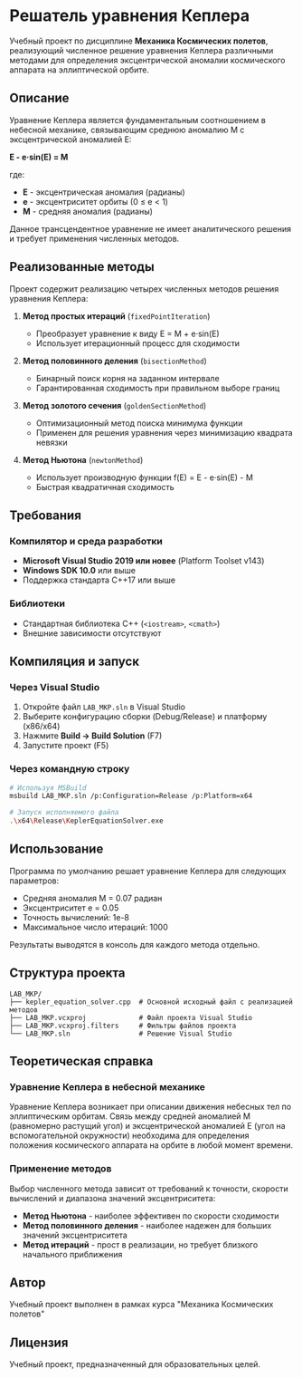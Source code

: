 # Решатель уравнения Кеплера

Учебный проект по дисциплине **Механика Космических полетов**, реализующий численное решение уравнения Кеплера различными методами для определения эксцентрической аномалии космического аппарата на эллиптической орбите.

## Описание

Уравнение Кеплера является фундаментальным соотношением в небесной механике, связывающим среднюю аномалию M с эксцентрической аномалией E:

**E - e·sin(E) = M**

где:
- **E** - эксцентрическая аномалия (радианы)
- **e** - эксцентриситет орбиты (0 ≤ e < 1)
- **M** - средняя аномалия (радианы)

Данное трансцендентное уравнение не имеет аналитического решения и требует применения численных методов.

## Реализованные методы

Проект содержит реализацию четырех численных методов решения уравнения Кеплера:

1. **Метод простых итераций** (`fixedPointIteration`)
   - Преобразует уравнение к виду E = M + e·sin(E)
   - Использует итерационный процесс для сходимости

2. **Метод половинного деления** (`bisectionMethod`)
   - Бинарный поиск корня на заданном интервале
   - Гарантированная сходимость при правильном выборе границ

3. **Метод золотого сечения** (`goldenSectionMethod`)
   - Оптимизационный метод поиска минимума функции
   - Применен для решения уравнения через минимизацию квадрата невязки

4. **Метод Ньютона** (`newtonMethod`)
   - Использует производную функции f(E) = E - e·sin(E) - M
   - Быстрая квадратичная сходимость

## Требования

### Компилятор и среда разработки
- **Microsoft Visual Studio 2019 или новее** (Platform Toolset v143)
- **Windows SDK 10.0** или выше
- Поддержка стандарта C++17 или выше

### Библиотеки
- Стандартная библиотека C++ (`<iostream>`, `<cmath>`)
- Внешние зависимости отсутствуют

## Компиляция и запуск

### Через Visual Studio
1. Откройте файл `LAB_MKP.sln` в Visual Studio
2. Выберите конфигурацию сборки (Debug/Release) и платформу (x86/x64)
3. Нажмите **Build → Build Solution** (F7)
4. Запустите проект (F5)

### Через командную строку
```bash
# Используя MSBuild
msbuild LAB_MKP.sln /p:Configuration=Release /p:Platform=x64

# Запуск исполняемого файла
.\x64\Release\KeplerEquationSolver.exe
```

## Использование

Программа по умолчанию решает уравнение Кеплера для следующих параметров:
- Средняя аномалия M = 0.07 радиан
- Эксцентриситет e = 0.05
- Точность вычислений: 1e-8
- Максимальное число итераций: 1000

Результаты выводятся в консоль для каждого метода отдельно.

## Структура проекта

```
LAB_MKP/
├── kepler_equation_solver.cpp  # Основной исходный файл с реализацией методов
├── LAB_MKP.vcxproj             # Файл проекта Visual Studio
├── LAB_MKP.vcxproj.filters     # Фильтры файлов проекта
└── LAB_MKP.sln                 # Решение Visual Studio
```

## Теоретическая справка

### Уравнение Кеплера в небесной механике

Уравнение Кеплера возникает при описании движения небесных тел по эллиптическим орбитам. Связь между средней аномалией M (равномерно растущий угол) и эксцентрической аномалией E (угол на вспомогательной окружности) необходима для определения положения космического аппарата на орбите в любой момент времени.

### Применение методов

Выбор численного метода зависит от требований к точности, скорости вычислений и диапазона значений эксцентриситета:
- **Метод Ньютона** - наиболее эффективен по скорости сходимости
- **Метод половинного деления** - наиболее надежен для больших значений эксцентриситета
- **Метод итераций** - прост в реализации, но требует близкого начального приближения

## Автор

Учебный проект выполнен в рамках курса "Механика Космических полетов"

## Лицензия

Учебный проект, предназначенный для образовательных целей.

